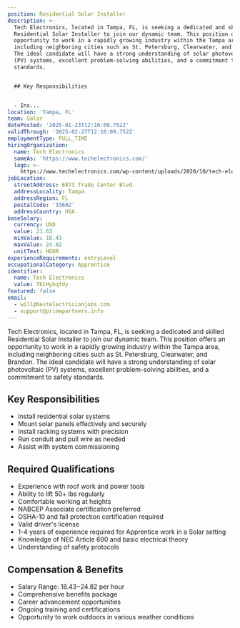 ```yaml
---
position: Residential Solar Installer
description: >-
  Tech Electronics, located in Tampa, FL, is seeking a dedicated and skilled
  Residential Solar Installer to join our dynamic team. This position offers an
  opportunity to work in a rapidly growing industry within the Tampa area,
  including neighboring cities such as St. Petersburg, Clearwater, and Brandon.
  The ideal candidate will have a strong understanding of solar photovoltaic
  (PV) systems, excellent problem-solving abilities, and a commitment to safety
  standards. 


  ## Key Responsibilities


  - Ins...
location: 'Tampa, FL'
team: Solar
datePosted: '2025-01-23T12:16:09.752Z'
validThrough: '2025-02-27T12:16:09.752Z'
employmentType: FULL_TIME
hiringOrganization:
  name: Tech Electronics
  sameAs: 'https://www.techelectronics.com/'
  logo: >-
    https://www.techelectronics.com/wp-content/uploads/2020/10/tech-electronics-logo.png
jobLocation:
  streetAddress: 6873 Trade Center Blvd.
  addressLocality: Tampa
  addressRegion: FL
  postalCode: '33602'
  addressCountry: USA
baseSalary:
  currency: USD
  value: 21.63
  minValue: 18.43
  maxValue: 24.82
  unitText: HOUR
experienceRequirements: entryLevel
occupationalCategory: Apprentice
identifier:
  name: Tech Electronics
  value: TECHybqfdy
featured: false
email:
  - will@bestelectricianjobs.com
  - support@primepartners.info
---
```




Tech Electronics, located in Tampa, FL, is seeking a dedicated and skilled Residential Solar Installer to join our dynamic team. This position offers an opportunity to work in a rapidly growing industry within the Tampa area, including neighboring cities such as St. Petersburg, Clearwater, and Brandon. The ideal candidate will have a strong understanding of solar photovoltaic (PV) systems, excellent problem-solving abilities, and a commitment to safety standards. 

## Key Responsibilities

- Install residential solar systems
- Mount solar panels effectively and securely
- Install racking systems with precision
- Run conduit and pull wire as needed
- Assist with system commissioning

## Required Qualifications

- Experience with roof work and power tools
- Ability to lift 50+ lbs regularly
- Comfortable working at heights
- NABCEP Associate certification preferred
- OSHA-10 and fall protection certification required
- Valid driver's license
- 1-4 years of experience required for Apprentice work in a Solar setting
- Knowledge of NEC Article 690 and basic electrical theory
- Understanding of safety protocols

## Compensation & Benefits

- Salary Range: $18.43-$24.82 per hour
- Comprehensive benefits package
- Career advancement opportunities
- Ongoing training and certifications
- Opportunity to work outdoors in various weather conditions
